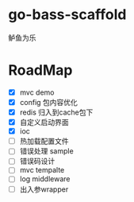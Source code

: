 # go-bass-scaffold
鲈鱼为乐

# RoadMap
- [x] mvc demo
- [x] config 包内容优化
- [x] redis 归入到cache包下
- [x] 自定义启动界面
- [x] ioc
- [ ] 热加载配置文件
- [ ] 错误处理 sample
- [ ] 错误码设计
- [ ] mvc tempalte
- [ ] log middleware
- [ ] 出入参wrapper
